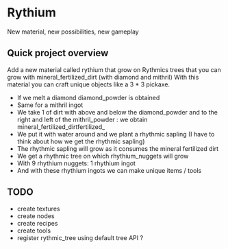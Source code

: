 # Rythium
New material, new possibilities, new gameplay


## Quick project overview

Add a new material called rythium that grow on Rythmics trees that you can grow with mineral_fertilized_dirt (with diamond and mithril)
With this material you can craft unique objects like a 3 * 3 pickaxe.

* If we melt a diamond diamond_powder is obtained
* Same for a mithril ingot
* We take 1 of dirt with above and below the diamond_powder and to the right and left of the mithril_powder : we obtain mineral_fertilized_dirtfertilized_
* We put it with water around and we plant a rhythmic sapling (I have to think about how we get the rhythmic sapling)
* The rhythmic sapling will grow as it consumes the mineral fertilized dirt
* We get a rhythmic tree on which rhythium_nuggets will grow
* With 9 rhythium nuggets: 1 rhythium ingot
* And with these rhythium ingots we can make unique items / tools

## TODO

* create textures
* create nodes
* create recipes
* create tools
* register rythmic_tree using default tree API ?
